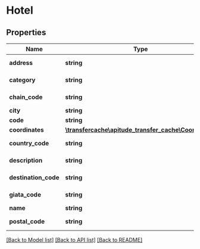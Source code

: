 # Hotel

## Properties
Name | Type | Description | Notes
------------ | ------------- | ------------- | -------------
**address** | **string** | Hotel address. | [optional] 
**category** | **string** | Hotel category. | [optional] 
**chain_code** | **string** | Hotel chain code. | [optional] 
**city** | **string** | Hotel city. | [optional] 
**code** | **string** | Hotel code. | [optional] 
**coordinates** | [**\transfercache\apitude_transfer_cache\Coordinates**](Coordinates.md) |  | [optional] 
**country_code** | **string** | Country code. | [optional] 
**description** | **string** | Hotel description. | [optional] 
**destination_code** | **string** | Destination name. | [optional] 
**giata_code** | **string** | Giata Hotel code. | [optional] 
**name** | **string** | Hotel name. | [optional] 
**postal_code** | **string** | Hotel postal code. | [optional] 

[[Back to Model list]](../../README.md#documentation-for-models) [[Back to API list]](../../README.md#documentation-for-api-endpoints) [[Back to README]](../../README.md)

